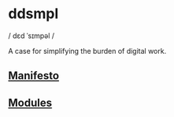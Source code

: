 # ddsmpl
/ dɛd ˈsɪmpəl /

A case for simplifying the burden of digital work.

## [Manifesto]()

## [Modules]()
